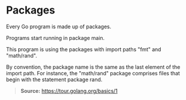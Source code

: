 # Packages

Every Go program is made up of packages.

Programs start running in package main.

This program is using the packages with import paths "fmt" and "math/rand".

By convention, the package name is the same as the last element of the import path.
For instance, the "math/rand" package comprises files that begin with the statement package rand.

> **Source:** https://tour.golang.org/basics/1
